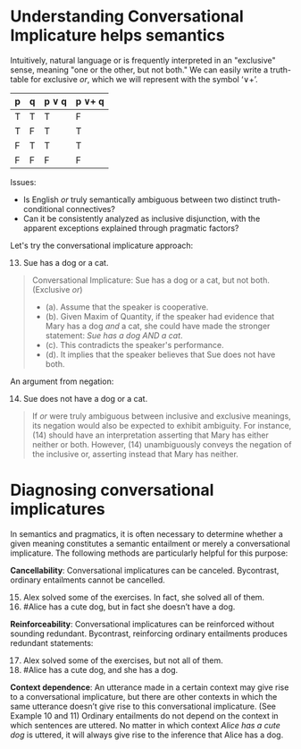 # Understanding Conversational Implicature helps semantics

Intuitively, natural language or is frequently interpreted in an "exclusive" sense, meaning "one or the other, but not both." We can easily write a truth-table for exclusive *or*, which we will represent with the symbol ‘∨+’.

| **p** | **q** | **p ∨ q** | **p ∨+ q** | 
|-------|-------|-----------|-------|
|   T   |   T   |     T     |   F   |   
|   T   |   F   |     T     |   T   |   
|   F   |   T   |     T     |   T   |   
|   F   |   F   |     F     |   F   |   

Issues: 
- Is English *or* truly semantically ambiguous between two distinct truth-conditional connectives?
- Can it be consistently analyzed as inclusive disjunction, with the apparent exceptions explained through pragmatic factors?

Let's try the conversational implicature approach: 

13. Sue has a dog or a cat.

> Conversational Implicature: Sue has a dog or a cat, but not both. (Exclusive *or*)
> - (a). Assume that the speaker is cooperative.
> - (b). Given Maxim of Quantity, if the speaker had evidence that Mary has a dog *and* a cat, she could have made the stronger statement: *Sue has a dog AND a cat*.
> - (c). This contradicts the speaker's performance.
> - (d). It implies that the speaker believes that Sue does not have both.

An argument from negation: 

14. Sue does not have a dog or a cat.

> If *or* were truly ambiguous between inclusive and exclusive meanings, its negation would also be expected to exhibit ambiguity. For instance, (14) should have an interpretation asserting that Mary has either neither or both. However, (14) unambiguously conveys the negation of the inclusive or, asserting instead that Mary has neither.

# Diagnosing conversational implicatures

In semantics and pragmatics, it is often necessary to determine whether a given meaning constitutes a semantic entailment or merely a conversational implicature. The following methods are particularly helpful for this purpose:

**Cancellability**: Conversational implicatures can be canceled. Bycontrast, ordinary entailments cannot be cancelled. 

15. Alex solved some of the exercises. In fact, she solved all of them.
16. #Alice has a cute dog, but in fact she doesn’t have a dog.

**Reinforceability**: Conversational implicatures can be reinforced without sounding redundant. Bycontrast, reinforcing ordinary entailments produces redundant statements:

17. Alex solved some of the exercises, but not all of them.
18. #Alice has a cute dog, and she has a dog.

**Context dependence**: An utterance made in a certain context may give rise to a conversational implicature, but there are other contexts in which the same utterance doesn’t give rise to this conversational implicature. (See Example 10 and 11) Ordinary entailments do not depend on the context in which sentences are uttered. No matter in which context *Alice has a cute dog* is uttered, it will always give rise to the inference that Alice has a dog. 
